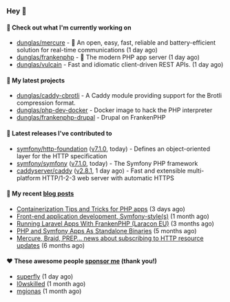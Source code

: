 ### Hey 👋

#### 👷 Check out what I'm currently working on

- [dunglas/mercure](https://github.com/dunglas/mercure) - 🪽 An open, easy, fast, reliable and battery-efficient solution for real-time communications (1 day ago)
- [dunglas/frankenphp](https://github.com/dunglas/frankenphp) - 🧟 The modern PHP app server (1 day ago)
- [dunglas/vulcain](https://github.com/dunglas/vulcain) - Fast and idiomatic client-driven REST APIs. (1 day ago)

#### 🌱 My latest projects

- [dunglas/caddy-cbrotli](https://github.com/dunglas/caddy-cbrotli) - A Caddy module providing support for the Brotli compression format.
- [dunglas/php-dev-docker](https://github.com/dunglas/php-dev-docker) - Docker image to hack the PHP interpreter
- [dunglas/frankenphp-drupal](https://github.com/dunglas/frankenphp-drupal) - Drupal on FrankenPHP

#### 🔭 Latest releases I've contributed to

- [symfony/http-foundation](https://github.com/symfony/http-foundation) ([v7.1.0](https://github.com/symfony/http-foundation/releases/tag/v7.1.0), today) - Defines an object-oriented layer for the HTTP specification
- [symfony/symfony](https://github.com/symfony/symfony) ([v7.1.0](https://github.com/symfony/symfony/releases/tag/v7.1.0), today) - The Symfony PHP framework
- [caddyserver/caddy](https://github.com/caddyserver/caddy) ([v2.8.1](https://github.com/caddyserver/caddy/releases/tag/v2.8.1), 1 day ago) - Fast and extensible multi-platform HTTP/1-2-3 web server with automatic HTTPS

#### 📜 My recent [blog posts](https://dunglas.fr)

- [Containerization Tips and Tricks for PHP apps](https://dunglas.dev/2024/05/containerization-tips-and-tricks-for-php-apps/) (3 days ago)
- [Front-end application development, Symfony-style(s)](https://dunglas.dev/2024/04/front-end-application-development-symfony-styles/) (1 month ago)
- [Running Laravel Apps With FrankenPHP (Laracon EU)](https://dunglas.dev/2024/02/running-laravel-apps-with-frankenphp-laracon-eu/) (3 months ago)
- [PHP and Symfony Apps As Standalone Binaries](https://dunglas.dev/2023/12/php-and-symfony-apps-as-standalone-binaries/) (5 months ago)
- [Mercure, Braid, PREP… news about subscribing to HTTP resource updates](https://dunglas.dev/2023/11/mercure-braid-prep-news-about-subscribing-to-http-resource-updates/) (6 months ago)

#### ❤️ These awesome people [sponsor me](https://github.com/sponsors/dunglas) (thank you!)

- [superfly](https://github.com/superfly) (1 day ago)
- [l0wskilled](https://github.com/l0wskilled) (1 month ago)
- [mgionas](https://github.com/mgionas) (1 month ago)
